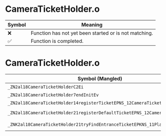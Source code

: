 # CameraTicketHolder.o
| Symbol | Meaning 
| ------------- | ------------- 
| :x: | Function has not yet been started or is not matching. 
| :white_check_mark: | Function is completed. 


# CameraTicketHolder.o
| Symbol (Mangled) | Symbol (Demangled) | Decompiled? |
| ------------- |  ------------- | ------------- |
| `_ZN2al18CameraTicketHolderC2Ei` | `al::CameraTicketHolder::CameraTicketHolder(int)` | :white_check_mark: |
| `_ZN2al18CameraTicketHolder7endInitEv` | `al::CameraTicketHolder::endInit(void)` | :white_check_mark: |
| `_ZN2al18CameraTicketHolder14registerTicketEPNS_12CameraTicketE` | `al::CameraTicketHolder::registerTicket(al::CameraTicket *)` | :white_check_mark: |
| `_ZN2al18CameraTicketHolder21registerDefaultTicketEPNS_12CameraTicketE` | `al::CameraTicketHolder::registerDefaultTicket(al::CameraTicket *)` | :white_check_mark: |
| `_ZNK2al18CameraTicketHolder21tryFindEntranceTicketEPKNS_11PlacementIdEPKc` | `al::CameraTicketHolder::tryFindEntranceTicket(al::PlacementId const*,char const*)const` | :white_check_mark: |
